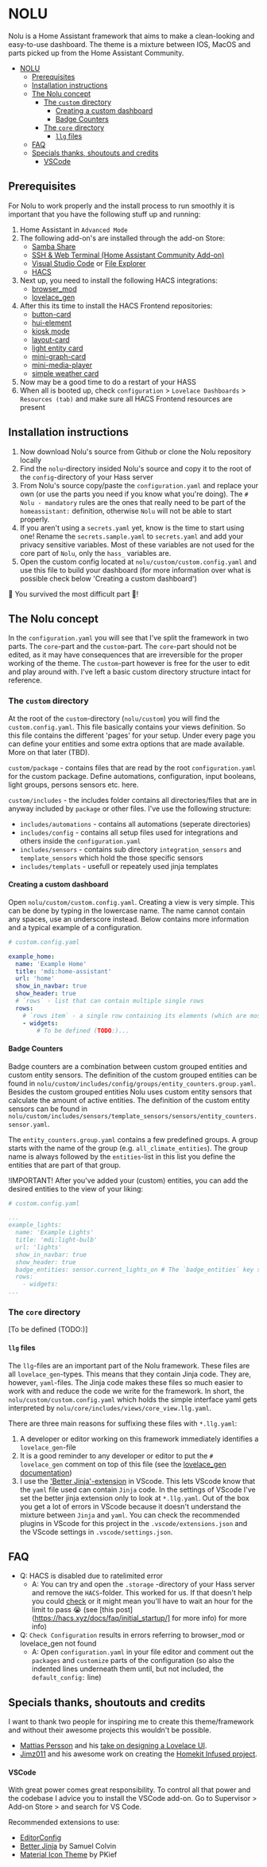 # NOLU

Nolu is a Home Assistant framework that aims to make a clean-looking and
easy-to-use dashboard. The theme is a mixture between IOS, MacOS and parts picked up from the Home Assistant Community.

- [NOLU](#nolu)
  - [Prerequisites](#prerequisites)
  - [Installation instructions](#installation-instructions)
  - [The Nolu concept](#the-nolu-concept)
    - [The `custom` directory](#the-custom-directory)
      - [Creating a custom dashboard](#creating-a-custom-dashboard)
      - [Badge Counters](#badge-counters)
    - [The `core` directory](#the-core-directory)
      - [`llg` files](#llg-files)
  - [FAQ](#faq)
  - [Specials thanks, shoutouts and credits](#specials-thanks-shoutouts-and-credits)
      - [VSCode](#vscode)

## Prerequisites

For Nolu to work properly and the install process to run smoothly it is important that you have the following stuff up and running:

1. Home Assistant in `Advanced Mode`
2. The following add-on's are installed through the add-on Store:
   - [Samba Share](https://github.com/home-assistant/addons/blob/master/samba/DOCS.md)
   - [SSH & Web Terminal (Home Assistant Community Add-on)](https://github.com/hassio-addons/addon-ssh)
   - [Visual Studio Code](https://github.com/hassio-addons/addon-vscode) or [File Explorer](https://github.com/home-assistant/addons/tree/master/configurator)
   - [HACS](https://hacs.xyz/docs/installation/installation/)
3. Next up, you need to install the following HACS integrations:
   - [browser_mod](https://github.com/thomasloven/hass-browser_mod)
   - [lovelace_gen](https://github.com/thomasloven/hass-lovelace_gen)
4. After this its time to install the HACS Frontend repositories:
   - [button-card](https://github.com/custom-cards/button-card)
   - [hui-element](https://github.com/thomasloven/lovelace-hui-element)
   - [kiosk mode](https://github.com/maykar/kiosk-mode)
   - [layout-card](https://github.com/thomasloven/lovelace-layout-card)
   - [light entity card](https://github.com/ljmerza/light-entity-card)
   - [mini-graph-card](https://github.com/kalkih/mini-graph-card)
   - [mini-media-player](https://github.com/kalkih/mini-media-player)
   - [simple weather card](https://github.com/kalkih/simple-weather-card)
5. Now may be a good time to do a restart of your HASS
6. When all is booted up, check `configuration` > `Lovelace Dashboards` > `Resources (tab)` and make sure all HACS Frontend resources are present

## Installation instructions

1. Now download Nolu's source from Github or clone the Nolu repository locally
2. Find the `nolu`-directory insided Nolu's source and copy it to the root of the `config`-directory of your Hass server
3.  From Nolu's source copy/paste the `configuration.yaml` and replace your own (or use the parts you need if you know what you're doing). The `# Nolu - mandatory` rules are the ones that really need to be part of the `homeassistant:` definition, otherwise `Nolu` will not be able to start properly.
4. If you aren't using a `secrets.yaml` yet, know is the time to start using one! Rename the `secrets.sample.yaml` to `secrets.yaml` and add your privacy sensitive variables. Most of these variables are not used for the core part of `Nolu`, only the `hass_` variables are.
5. Open the custom config located at `nolu/custom/custom.config.yaml` and use this file to build your dashboard (for more information over what is possible check below 'Creating a custom dashboard')

🎉 You survived the most difficult part 🎉!

## The Nolu concept

In the `configuration.yaml` you will see that I've split the framework in two parts. The `core`-part and the `custom`-part. The `core`-part should not be edited, as it may have consequences that are irreversible for the proper working of the theme. The `custom`-part however is free for the user to edit and play around with. I've left a basic custom directory structure intact for reference.

### The `custom` directory

At the root of the `custom`-directory (`nolu/custom`) you will find the `custom.config.yaml`. This file basically contains your views definition. So this file contains the different 'pages' for your setup. Under every page you can define your entities and some extra options that are made available. More on that later (TBD).

`custom/package` - contains files that are read by the root `configuration.yaml` for the custom package. Define automations, configuration, input booleans, light groups, persons sensors etc. here.

`custom/includes` - the includes folder contains all directories/files that are in anyway included by `package` or other files. I've use the following structure:

- `includes/automations` - contains all automations (seperate directories)
- `includes/config` - contains all setup files used for integrations and others inside the `configuration.yaml`
- `includes/sensors` - contains sub directory `integration_sensors` and `template_sensors` which hold the those specific sensors
- `includes/templats` - usefull or repeately used jinja templates

#### Creating a custom dashboard

Open `nolu/custom/custom.config.yaml`. Creating a view is very simple. This can be done by typing in the lowercase name. The name cannot contain any spaces, use an underscore instead. Below contains more information and a typical example of a configuration.

```yaml
# custom.config.yaml

example_home:
  name: 'Example Home'
  title: 'mdi:home-assistant'
  url: 'home'
  show_in_navbar: true
  show_header: true
  # `rows` - list that can contain multiple single rows
  rows:
    # `rows item` - a single row containing its elements (which are mostly what Home Assistant calls cards)
    - widgets:
        # To be defined (TODO:)...
```

#### Badge Counters

Badge counters are a combination between custom grouped entities and custom entity sensors. The definition of the custom grouped entities can be found in `nolu/custom/includes/config/groups/entity_counters.group.yaml`. Besides the custom grouped entities Nolu uses custom entity sensors that calculate the amount of active entities. The definition of the custom entity sensors can be found in `nolu/custom/includes/sensors/template_sensors/sensors/entity_counters.sensor.yaml`.

The `entity_counters.group.yaml` contains a few predefined groups. A group starts with the name of the group (e.g. `all_climate_entities`). The group name is always followed by the `entities`-list in this list you define the entities that are part of that group.

!IMPORTANT! After you've added your (custom) entities, you can add the desired entities to the view of your liking:

```yaml
# custom.config.yaml

...
example_lights:
  name: 'Example Lights'
  title: 'mdi:light-bulb'
  url: 'lights'
  show_in_navbar: true
  show_header: true
  badge_entities: sensor.current_lights_on # The `badge_entities` key should do the trick ;-)
  rows:
    - widgets:
...
```

### The `core` directory

[To be defined (TODO:)]

#### `llg` files

The `llg`-files are an important part of the Nolu framework. These files are all `lovelace_gen`-types. This means that they contain Jinja code. They are, however, `yaml`-files. The Jinja code makes these files so much easier to work with and reduce the code we write for the framework. In short, the `nolu/custom/custom.config.yaml` which holds the simple interface yaml gets interpreted by `nolu/core/includes/views/core_view.llg.yaml`.

There are three main reasons for suffixing these files with `*.llg.yaml`:
1. A developer or editor working on this framework immediately identifies a `lovelace_gen`-file
2. It is a good reminder to any developer or editor to put the `# lovelace_gen` comment on top of this file (see the [lovelace_gen documentation](https://github.com/thomasloven/hass-lovelace_gen#second-of-all))
3. I use the ['Better Jinja'-extension](https://marketplace.visualstudio.com/items?itemName=samuelcolvin.jinjahtml) in VScode. This lets VScode know that the `yaml` file used can contain `Jinja` code. In the settings of VScode I've set the better jinja extension only to look at `*.llg.yaml`. Out of the box you get a lot of errors in VScode because it doesn't understand the mixture between `Jinja` and `yaml`. You can check the recommended plugins in VScode for this project in the `.vscode/extensions.json` and the VScode settings in `.vscode/settings.json`.

## FAQ

- Q: HACS is disabled due to ratelimited error
  - A: You can try and open the `.storage` -directory of your Hass server and remove the `HACS`-folder. This worked for us. If that doesn't help you could [check](https://community.home-assistant.io/t/github-rate-limit-error-hacs/229709) or it might mean you'll have to wait an hour for the limit to pass 😭 (see [this post](https://hacs.xyz/docs/faq/initial_startup/] for more info) for more info)
- Q:  `Check Configuration` results in errors referring to browser_mod or lovelace_gen not found
  - A: Open `configuration.yaml` in your file editor and comment out the `packages` and `customize` parts of the configuration (so also the indented lines underneath them until, but not included, the `default_config:` line)

## Specials thanks, shoutouts and credits

I want to thank two people for inspiring me to create this theme/framework and without their awesome projects this wouldn't be possible.

- [Mattias Persson](https://community.home-assistant.io/u/Mattias_Persson) and his [take on designing a Lovelace UI](https://community.home-assistant.io/t/a-different-take-on-designing-a-lovelace-ui/162594).
- [Jimz011](https://community.home-assistant.io/u/jimz011) and his awesome work on creating the [Homekit Infused project](https://github.com/jimz011/homekit-infused).

#### VSCode

With great power comes great responsibility. To control all that power and the codebase I advice you to install the VSCode add-on. Go to Supervisor > Add-on Store > and search for VS Code.

Recommended extensions to use:

- [EditorConfig](https://marketplace.visualstudio.com/items?itemName=EditorConfig.EditorConfig)
- [Better Jinja](https://marketplace.visualstudio.com/items?itemName=samuelcolvin.jinjahtml) by Samuel Colvin
- [Material Icon Theme](https://marketplace.visualstudio.com/items?itemName=PKief.material-icon-theme) by PKief
